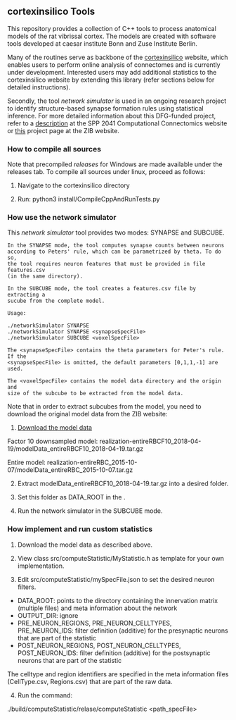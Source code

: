 ## cortexinsilico Tools

This repository provides a collection of C++ tools to process anatomical models of the rat vibrissal cortex. 
The models are created with software tools developed at caesar institute Bonn and Zuse Institute Berlin. 

Many of the routines serve as backbone of the [cortexinsilico](https://cortexinsilico.zib.de) website, which enables users to perform online analysis of connectomes and is currently under development.
Interested users may add additional statistics to the cortexinsilico website by extending this library (refer sections below for detailed instructions).

Secondly, the tool *network simulator* is used in an ongoing research project to identify structure-based synapse formation rules using statistical inference.
For more detailed information about this DFG-funded project, refer to a [description](https://spp2041.de/85acc/) at the SPP 2041 Computational Connectomics website or [this](http://www.zib.de/projects/predicting-anatomically-realistic-cortical-connectomes-using-statistical-inference) project page at the ZIB website.

### How to compile all sources

Note that precompiled *releases* for Windows are made available under the releases tab. 
To compile all sources under linux, proceed as follows:

1) Navigate to the cortexinsilico directory

2) Run: python3 install/CompileCppAndRunTests.py

### How use the network simulator

This *network simulator* tool provides two modes: SYNAPSE and SUBCUBE.

    In the SYNAPSE mode, the tool computes synapse counts between neurons
    according to Peters' rule, which can be parametrized by theta. To do so,
    the tool requires neuron features that must be provided in file features.csv
    (in the same directory).

    In the SUBCUBE mode, the tool creates a features.csv file by extracting a
    sucube from the complete model.

    Usage:

    ./networkSimulator SYNAPSE
    ./networkSimulator SYNAPSE <synapseSpecFile>
    ./networkSimulator SUBCUBE <voxelSpecFile>

    The <synapseSpecFile> contains the theta parameters for Peter's rule. If the
    <synapseSpecFile> is omitted, the default parameters [0,1,1,-1] are used.

    The <voxelSpecFile> contains the model data directory and the origin and
    size of the subcube to be extracted from the model data.


Note that in order to extract subcubes from the model, you need to download the original model data from the ZIB website:

1) [Download the model data](https://visual.zib.de/2018/IXDtH2G8/latest/)

Factor 10 downsampled model:
realization-entireRBCF10_2018-04-19/modelData_entireRBCF10_2018-04-19.tar.gz

Entire model:
realization-entireRBC_2015-10-07/modelData_entireRBC_2015-10-07.tar.gz

2) Extract modelData_entireRBCF10_2018-04-19.tar.gz into a desired folder.

3) Set this folder as DATA_ROOT in the <subcubeSpecFile>.

5) Run the network simulator in the SUBCUBE mode.

### How implement and run custom statistics 

1) Download the model data as described above.

2) View class src/computeStatistic/MyStatistic.h as template for your own implementation.

3) Edit src/computeStatistic/mySpecFile.json to set the desired neuron filters.

- DATA_ROOT: points to the directory containing the innervation matrix (multiple files) and meta information about the network
- OUTPUT_DIR: ignore
- PRE_NEURON_REGIONS, PRE_NEURON_CELLTYPES, PRE_NEURON_IDS: filter definition (additive) for the presynaptic neurons that are part of the statistic
- POST_NEURON_REGIONS, POST_NEURON_CELLTYPES, POST_NEURON_IDS: filter definition (additive) for the postsynaptic neurons that are part of the statistic

The celltype and region identifiers are specified in the meta information files
(CellType.csv, Regions.csv) that are part of the raw data.

4) Run the command:

./build/computeStatistic/relase/computeStatistic <path_specFile>
